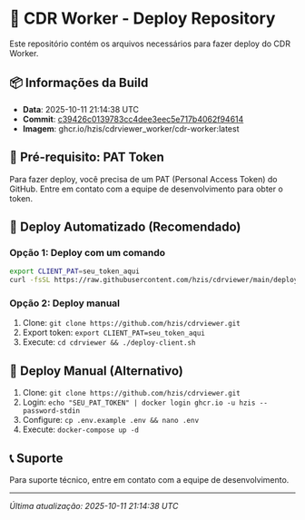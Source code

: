 # 🚀 CDR Worker - Deploy Repository

Este repositório contém os arquivos necessários para fazer deploy do CDR Worker.

## 📦 Informações da Build

- **Data**: 2025-10-11 21:14:38 UTC
- **Commit**: [c39426c0139783cc4dee3eec5e717b4062f94614](https://github.com/hzis/cdrviewer_worker/commit/c39426c0139783cc4dee3eec5e717b4062f94614)
- **Imagem**: ghcr.io/hzis/cdrviewer_worker/cdr-worker:latest

## 🔑 Pré-requisito: PAT Token

Para fazer deploy, você precisa de um PAT (Personal Access Token) do GitHub.
Entre em contato com a equipe de desenvolvimento para obter o token.

## 🚀 Deploy Automatizado (Recomendado)

### Opção 1: Deploy com um comando
```bash
export CLIENT_PAT=seu_token_aqui
curl -fsSL https://raw.githubusercontent.com/hzis/cdrviewer/main/deploy-client.sh | bash
```

### Opção 2: Deploy manual
1. Clone: `git clone https://github.com/hzis/cdrviewer.git`
2. Export token: `export CLIENT_PAT=seu_token_aqui`
3. Execute: `cd cdrviewer && ./deploy-client.sh`

## 🔧 Deploy Manual (Alternativo)

1. Clone: `git clone https://github.com/hzis/cdrviewer.git`
2. Login: `echo "SEU_PAT_TOKEN" | docker login ghcr.io -u hzis --password-stdin`
3. Configure: `cp .env.example .env && nano .env`
4. Execute: `docker-compose up -d`

## 📞 Suporte

Para suporte técnico, entre em contato com a equipe de desenvolvimento.

---
*Última atualização: 2025-10-11 21:14:38 UTC*
